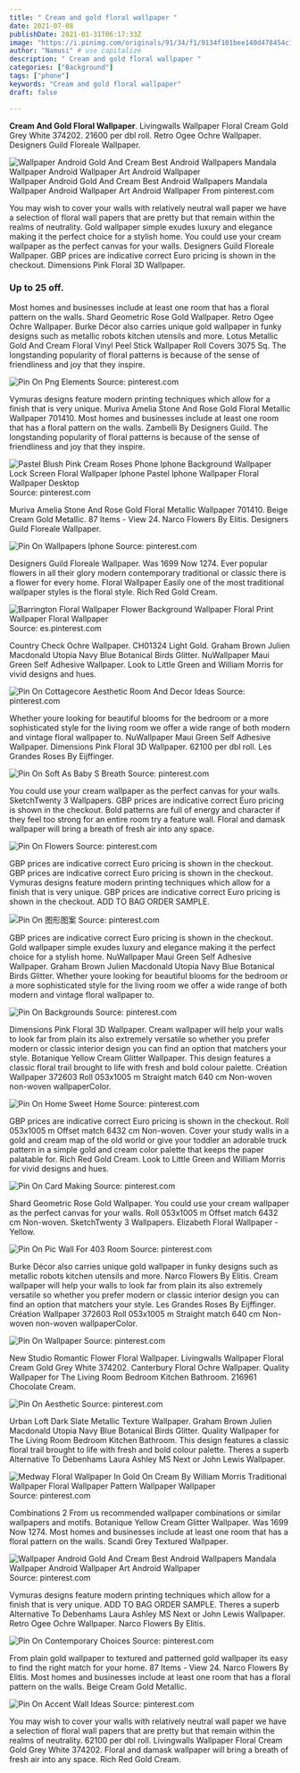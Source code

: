 ```yaml
---
title: " Cream and gold floral wallpaper "
date: 2021-07-08
publishDate: 2021-01-31T06:17:33Z
image: "https://i.pinimg.com/originals/91/34/f1/9134f101bee140d478454c1497fa0a59.jpg"
author: "Namusi" # use capitalize
description: " Cream and gold floral wallpaper "
categories: ["Background"]
tags: ["phone"]
keywords: "Cream and gold floral wallpaper"
draft: false

---
```



**Cream And Gold Floral Wallpaper**. Livingwalls Wallpaper Floral Cream Gold Grey White 374202. 21600 per dbl roll. Retro Ogee Ochre Wallpaper. Designers Guild Floreale Wallpaper.

![Wallpaper Android Gold And Cream Best Android Wallpapers Mandala Wallpaper Android Wallpaper Art Android Wallpaper](https://i.pinimg.com/originals/88/91/3d/88913deea6443d20da7168a27a0a6d2c.jpg "Wallpaper Android Gold And Cream Best Android Wallpapers Mandala Wallpaper Android Wallpaper Art Android Wallpaper")
Wallpaper Android Gold And Cream Best Android Wallpapers Mandala Wallpaper Android Wallpaper Art Android Wallpaper From pinterest.com


You may wish to cover your walls with relatively neutral wall paper we have a selection of floral wall papers that are pretty but that remain within the realms of neutrality. Gold wallpaper simple exudes luxury and elegance making it the perfect choice for a stylish home. You could use your cream wallpaper as the perfect canvas for your walls. Designers Guild Floreale Wallpaper. GBP prices are indicative correct Euro pricing is shown in the checkout. Dimensions Pink Floral 3D Wallpaper.

### Up to 25 off.

Most homes and businesses include at least one room that has a floral pattern on the walls. Shard Geometric Rose Gold Wallpaper. Retro Ogee Ochre Wallpaper. Burke Décor also carries unique gold wallpaper in funky designs such as metallic robots kitchen utensils and more. Lotus Metallic Gold And Cream Floral Vinyl Peel Stick Wallpaper Roll Covers 3075 Sq. The longstanding popularity of floral patterns is because of the sense of friendliness and joy that they inspire.


![Pin On Png Elements](https://i.pinimg.com/originals/0c/67/ba/0c67ba11baf1f476e5677aef90918fbc.jpg "Pin On Png Elements")
Source: pinterest.com

Vymuras designs feature modern printing techniques which allow for a finish that is very unique. Muriva Amelia Stone And Rose Gold Floral Metallic Wallpaper 701410. Most homes and businesses include at least one room that has a floral pattern on the walls. Zambelli By Designers Guild. The longstanding popularity of floral patterns is because of the sense of friendliness and joy that they inspire.

![Pastel Blush Pink Cream Roses Phone Iphone Background Wallpaper Lock Screen Floral Wallpaper Iphone Pastel Iphone Wallpaper Floral Wallpaper Desktop](https://i.pinimg.com/474x/fd/d8/d6/fdd8d63a7e3c9c14468e67193afcbc68.jpg "Pastel Blush Pink Cream Roses Phone Iphone Background Wallpaper Lock Screen Floral Wallpaper Iphone Pastel Iphone Wallpaper Floral Wallpaper Desktop")
Source: pinterest.com

Muriva Amelia Stone And Rose Gold Floral Metallic Wallpaper 701410. Beige Cream Gold Metallic. 87 Items - View 24. Narco Flowers By Elitis. Designers Guild Floreale Wallpaper.

![Pin On Wallpapers Iphone](https://i.pinimg.com/originals/ed/2b/3b/ed2b3b85a13b857b09a16946fc791e43.jpg "Pin On Wallpapers Iphone")
Source: pinterest.com

Designers Guild Floreale Wallpaper. Was 1699 Now 1274. Ever popular flowers in all their glory modern contemporary traditional or classic there is a flower for every home. Floral Wallpaper Easily one of the most traditional wallpaper styles is the floral style. Rich Red Gold Cream.

![Barrington Floral Wallpaper Flower Background Wallpaper Floral Print Wallpaper Floral Wallpaper](https://i.pinimg.com/originals/b8/8b/d9/b88bd90d32d7c53485a9d06a3b498888.jpg "Barrington Floral Wallpaper Flower Background Wallpaper Floral Print Wallpaper Floral Wallpaper")
Source: es.pinterest.com

Country Check Ochre Wallpaper. CH01324 Light Gold. Graham Brown Julien Macdonald Utopia Navy Blue Botanical Birds Glitter. NuWallpaper Maui Green Self Adhesive Wallpaper. Look to Little Green and William Morris for vivid designs and hues.

![Pin On Cottagecore Aesthetic Room And Decor Ideas](https://i.pinimg.com/originals/e4/67/71/e4677177a84a55678a25bb6c1d0fbcd7.jpg "Pin On Cottagecore Aesthetic Room And Decor Ideas")
Source: pinterest.com

Whether youre looking for beautiful blooms for the bedroom or a more sophisticated style for the living room we offer a wide range of both modern and vintage floral wallpaper to. NuWallpaper Maui Green Self Adhesive Wallpaper. Dimensions Pink Floral 3D Wallpaper. 62100 per dbl roll. Les Grandes Roses By Eijffinger.

![Pin On Soft As Baby S Breath](https://i.pinimg.com/originals/a5/05/2f/a5052fd52881bd0c62e3e735aa3a67ac.jpg "Pin On Soft As Baby S Breath")
Source: pinterest.com

You could use your cream wallpaper as the perfect canvas for your walls. SketchTwenty 3 Wallpapers. GBP prices are indicative correct Euro pricing is shown in the checkout. Bold patterns are full of energy and character if they feel too strong for an entire room try a feature wall. Floral and damask wallpaper will bring a breath of fresh air into any space.

![Pin On Flowers](https://i.pinimg.com/474x/0d/ef/d7/0defd7a7dd0b3b7e6de9a23fe4cd9e8e.jpg "Pin On Flowers")
Source: pinterest.com

GBP prices are indicative correct Euro pricing is shown in the checkout. GBP prices are indicative correct Euro pricing is shown in the checkout. Vymuras designs feature modern printing techniques which allow for a finish that is very unique. GBP prices are indicative correct Euro pricing is shown in the checkout. ADD TO BAG ORDER SAMPLE.

![Pin On 图形图案](https://i.pinimg.com/originals/0b/f2/8a/0bf28ac8a6630c2e126cb0de311083ae.jpg "Pin On 图形图案")
Source: pinterest.com

GBP prices are indicative correct Euro pricing is shown in the checkout. Gold wallpaper simple exudes luxury and elegance making it the perfect choice for a stylish home. NuWallpaper Maui Green Self Adhesive Wallpaper. Graham Brown Julien Macdonald Utopia Navy Blue Botanical Birds Glitter. Whether youre looking for beautiful blooms for the bedroom or a more sophisticated style for the living room we offer a wide range of both modern and vintage floral wallpaper to.

![Pin On Backgrounds](https://i.pinimg.com/originals/d6/d7/e9/d6d7e9535c21491f4e0607963e66dd88.jpg "Pin On Backgrounds")
Source: pinterest.com

Dimensions Pink Floral 3D Wallpaper. Cream wallpaper will help your walls to look far from plain its also extremely versatile so whether you prefer modern or classic interior design you can find an option that matchers your style. Botanique Yellow Cream Glitter Wallpaper. This design features a classic floral trail brought to life with fresh and bold colour palette. Création Wallpaper 372603 Roll 053x1005 m Straight match 640 cm Non-woven non-woven wallpaperColor.

![Pin On Home Sweet Home](https://i.pinimg.com/originals/6f/6f/78/6f6f786ac49f79eb2f7cc6499ef5596e.jpg "Pin On Home Sweet Home")
Source: pinterest.com

GBP prices are indicative correct Euro pricing is shown in the checkout. Roll 053x1005 m Offset match 6432 cm Non-woven. Cover your study walls in a gold and cream map of the old world or give your toddler an adorable truck pattern in a simple gold and cream color palette that keeps the paper palatable for. Rich Red Gold Cream. Look to Little Green and William Morris for vivid designs and hues.

![Pin On Card Making](https://i.pinimg.com/originals/0e/a7/85/0ea7858baae82a5b29d13f8b826eb634.jpg "Pin On Card Making")
Source: pinterest.com

Shard Geometric Rose Gold Wallpaper. You could use your cream wallpaper as the perfect canvas for your walls. Roll 053x1005 m Offset match 6432 cm Non-woven. SketchTwenty 3 Wallpapers. Elizabeth Floral Wallpaper - Yellow.

![Pin On Pic Wall For 403 Room](https://i.pinimg.com/564x/92/ae/00/92ae00dbd595091dd51156d170d2802e.jpg "Pin On Pic Wall For 403 Room")
Source: pinterest.com

Burke Décor also carries unique gold wallpaper in funky designs such as metallic robots kitchen utensils and more. Narco Flowers By Elitis. Cream wallpaper will help your walls to look far from plain its also extremely versatile so whether you prefer modern or classic interior design you can find an option that matchers your style. Les Grandes Roses By Eijffinger. Création Wallpaper 372603 Roll 053x1005 m Straight match 640 cm Non-woven non-woven wallpaperColor.

![Pin On Wallpaper](https://i.pinimg.com/originals/1f/49/4a/1f494ad5c50ff3548f61fe2ea545c80e.jpg "Pin On Wallpaper")
Source: pinterest.com

New Studio Romantic Flower Floral Wallpaper. Livingwalls Wallpaper Floral Cream Gold Grey White 374202. Canterbury Floral Ochre Wallpaper. Quality Wallpaper for The Living Room Bedroom Kitchen Bathroom. 216961 Chocolate Cream.

![Pin On Aesthetic](https://i.pinimg.com/originals/1f/fe/68/1ffe68013f48f18396eebf9bd6f24528.jpg "Pin On Aesthetic")
Source: pinterest.com

Urban Loft Dark Slate Metallic Texture Wallpaper. Graham Brown Julien Macdonald Utopia Navy Blue Botanical Birds Glitter. Quality Wallpaper for The Living Room Bedroom Kitchen Bathroom. This design features a classic floral trail brought to life with fresh and bold colour palette. Theres a superb Alternative To Debenhams Laura Ashley MS Next or John Lewis Wallpaper.

![Medway Floral Wallpaper In Gold On Cream By William Morris Traditional Wallpaper Floral Wallpaper Pattern Wallpaper Wallpaper](https://i.pinimg.com/originals/d2/a8/84/d2a8845c3205e5417d60ed9f41425c4f.jpg "Medway Floral Wallpaper In Gold On Cream By William Morris Traditional Wallpaper Floral Wallpaper Pattern Wallpaper Wallpaper")
Source: pinterest.com

Combinations 2 From us recommended wallpaper combinations or similar wallpapers and motifs. Botanique Yellow Cream Glitter Wallpaper. Was 1699 Now 1274. Most homes and businesses include at least one room that has a floral pattern on the walls. Scandi Grey Textured Wallpaper.

![Wallpaper Android Gold And Cream Best Android Wallpapers Mandala Wallpaper Android Wallpaper Art Android Wallpaper](https://i.pinimg.com/originals/88/91/3d/88913deea6443d20da7168a27a0a6d2c.jpg "Wallpaper Android Gold And Cream Best Android Wallpapers Mandala Wallpaper Android Wallpaper Art Android Wallpaper")
Source: pinterest.com

Vymuras designs feature modern printing techniques which allow for a finish that is very unique. ADD TO BAG ORDER SAMPLE. Theres a superb Alternative To Debenhams Laura Ashley MS Next or John Lewis Wallpaper. Retro Ogee Ochre Wallpaper. Narco Flowers By Elitis.

![Pin On Contemporary Choices](https://i.pinimg.com/originals/50/a0/e6/50a0e6d087675e15c6612b0592244daf.jpg "Pin On Contemporary Choices")
Source: pinterest.com

From plain gold wallpaper to textured and patterned gold wallpaper its easy to find the right match for your home. 87 Items - View 24. Narco Flowers By Elitis. Most homes and businesses include at least one room that has a floral pattern on the walls. Beige Cream Gold Metallic.

![Pin On Accent Wall Ideas](https://i.pinimg.com/originals/91/34/f1/9134f101bee140d478454c1497fa0a59.jpg "Pin On Accent Wall Ideas")
Source: pinterest.com

You may wish to cover your walls with relatively neutral wall paper we have a selection of floral wall papers that are pretty but that remain within the realms of neutrality. 62100 per dbl roll. Livingwalls Wallpaper Floral Cream Gold Grey White 374202. Floral and damask wallpaper will bring a breath of fresh air into any space. Rich Red Gold Cream.

